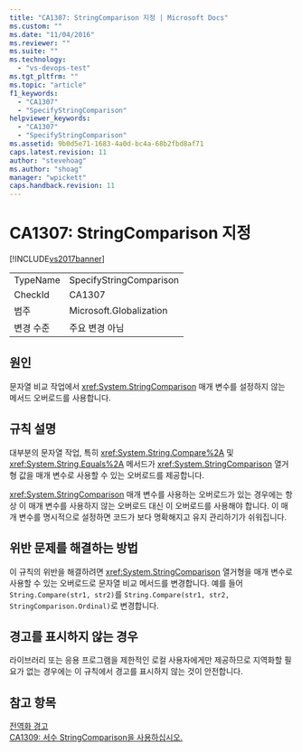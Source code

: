```yaml
---
title: "CA1307: StringComparison 지정 | Microsoft Docs"
ms.custom: ""
ms.date: "11/04/2016"
ms.reviewer: ""
ms.suite: ""
ms.technology: 
  - "vs-devops-test"
ms.tgt_pltfrm: ""
ms.topic: "article"
f1_keywords: 
  - "CA1307"
  - "SpecifyStringComparison"
helpviewer_keywords: 
  - "CA1307"
  - "SpecifyStringComparison"
ms.assetid: 9b0d5e71-1683-4a0d-bc4a-68b2fbd8af71
caps.latest.revision: 11
author: "stevehoag"
ms.author: "shoag"
manager: "wpickett"
caps.handback.revision: 11
---
```

# CA1307: StringComparison 지정
[!INCLUDE[vs2017banner](../code-quality/includes/vs2017banner.md)]

|||  
|-|-|  
|TypeName|SpecifyStringComparison|  
|CheckId|CA1307|  
|범주|Microsoft.Globalization|  
|변경 수준|주요 변경 아님|  
  
## 원인  
 문자열 비교 작업에서 <xref:System.StringComparison> 매개 변수를 설정하지 않는 메서드 오버로드를 사용합니다.  
  
## 규칙 설명  
 대부분의 문자열 작업, 특히 <xref:System.String.Compare%2A> 및 <xref:System.String.Equals%2A> 메서드가 <xref:System.StringComparison> 열거형 값을 매개 변수로 사용할 수 있는 오버로드를 제공합니다.  
  
 <xref:System.StringComparison> 매개 변수를 사용하는 오버로드가 있는 경우에는 항상 이 매개 변수를 사용하지 않는 오버로드 대신 이 오버로드를 사용해야 합니다.  이 매개 변수를 명시적으로 설정하면 코드가 보다 명확해지고 유지 관리하기가 쉬워집니다.  
  
## 위반 문제를 해결하는 방법  
 이 규칙의 위반을 해결하려면 <xref:System.StringComparison> 열거형을 매개 변수로 사용할 수 있는 오버로드로 문자열 비교 메서드를 변경합니다.  예를 들어 `String.Compare(str1, str2)`를 `String.Compare(str1, str2, StringComparison.Ordinal)`로 변경합니다.  
  
## 경고를 표시하지 않는 경우  
 라이브러리 또는 응용 프로그램을 제한적인 로컬 사용자에게만 제공하므로 지역화할 필요가 없는 경우에는 이 규칙에서 경고를 표시하지 않는 것이 안전합니다.  
  
## 참고 항목  
 [전역화 경고](../code-quality/globalization-warnings.md)   
 [CA1309: 서수 StringComparison을 사용하십시오.](../code-quality/ca1309-use-ordinal-stringcomparison.md)